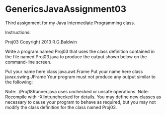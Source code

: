 # GenericsJavaAssignment03
Third assignment for my Java Intermediate Programming class. 

Instructions:

Proj03 Copyright 2013 R.G.Baldwin

Write a program named Proj03 that uses the class definition contained in the file named Proj03.java to produce the output shown below on the command-line screen.

Put your name here
class java.awt.Frame
Put your name here
class javax.swing.JFrame
Your program must not produce any output similar to the following:

Note: .\Proj18Runner.java uses unchecked or unsafe operations.
Note: Recompile with -Xlint:unchecked for details.
You may define new classes as necessary to cause your program to behave as required, but you may not modify the class definition for the class named Proj03.
